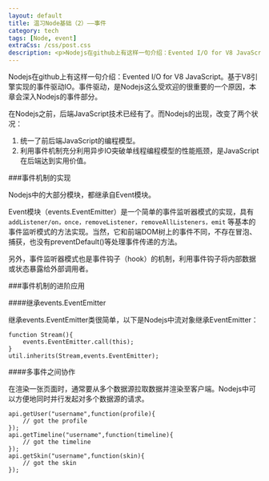 ```yaml
---
layout: default
title: 温习Node基础（2）——事件
category: tech
tags: [Node, event]
extraCss: /css/post.css
description: <p>Nodejs在github上有这样一句介绍：Evented I/O for V8 JavaScript。基于V8引擎实现的事件驱动IO。事件驱动，是Nodejs这么受欢迎的很重要的一个原因，本章会深入Nodejs的事件部分。</p>
---
```


Nodejs在github上有这样一句介绍：Evented I/O for V8 JavaScript。基于V8引擎实现的事件驱动IO。事件驱动，是Nodejs这么受欢迎的很重要的一个原因，本章会深入Nodejs的事件部分。

在Nodejs之前，后端JavaScript技术已经有了。而Nodejs的出现，改变了两个状况：

1.	统一了前后端JavaScript的编程模型。
2.	利用事件机制充分利用异步IO突破单线程编程模型的性能瓶颈，是JavaScript在后端达到实用价值。

###事件机制的实现

Nodejs中的大部分模块，都继承自Event模块。

Event模块（events.EventEmitter）是一个简单的事件监听器模式的实现，具有`addListener/on，once，removeListener，removeAllListeners，emit` 等基本的事件监听模式的方法实现。当然，它和前端DOM树上的事件不同，不存在冒泡、捕获，也没有preventDefault()等处理事件传递的方法。

另外，事件监听器模式也是事件钩子（hook）的机制，利用事件钩子将内部数据或状态暴露给外部调用者。

###事件机制的进阶应用

####继承events.EventEmitter

继承events.EventEmitter类很简单，以下是Nodejs中流对象继承EventEmitter：

	function Stream(){
		events.EventEmitter.call(this);
	}
	util.inherits(Stream,events.EventEmitter);

####多事件之间协作

在渲染一张页面时，通常要从多个数据源拉取数据并渲染至客户端。Nodejs中可以方便地同时并行发起对多个数据源的请求。

	api.getUser("username",function(profile){
		// got the profile
	});
	api.getTimeline("username",function(timeline){
		// got the timeline
	});
	api.getSkin("username",function(skin){
		// got the skin
	});

